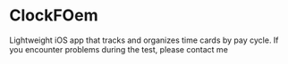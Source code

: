 # ClockFOem
Lightweight iOS app that tracks and organizes time cards by pay cycle. If you encounter problems during the test, please contact me
